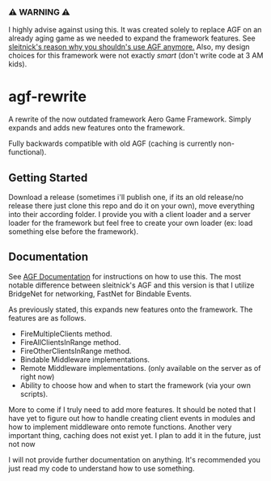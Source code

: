 ### ⚠️ WARNING ⚠️ 
I highly advise against using this. It was created solely to replace AGF on an already aging game as we needed to expand the framework features. See [sleitnick's reason why you shouldn's use AGF anymore.](https://github.com/Sleitnick/AeroGameFramework/blob/master/README.md) Also, my design choices for this framework were not exactly *smart* (don't write code at 3 AM kids).

# agf-rewrite
A rewrite of the now outdated framework Aero Game Framework. Simply expands and adds new features onto the framework.

Fully backwards compatible with old AGF (caching is currently non-functional).

## Getting Started
Download a release (sometimes i'll publish one, if its an old release/no release there just clone this repo and do it on your own), move everything into their according folder. I provide you with a client loader and a server loader for the framework but feel free to create your own loader (ex: load something else before the framework).

## Documentation
See [AGF Documentation](https://sleitnick.github.io/AeroGameFramework/) for instructions on how to use this. The most notable difference between sleitnick's AGF and this version is that I utilize BridgeNet for networking, FastNet for Bindable Events.

As previously stated, this expands new features onto the framework. The features are as follows.

- FireMultipleClients method.
- FireAllClientsInRange method.
- FireOtherClientsInRange method.
- Bindable Middleware implementations.
- Remote Middleware implementations. (only available on the server as of right now)
- Ability to choose how and when to start the framework (via your own scripts).

More to come if I truly need to add more features. It should be noted that I have yet to figure out how to handle creating client events in modules and how to implement middleware onto remote functions. Another very important thing, caching does not exist yet. I plan to add it in the future, just not now


I will not provide further documentation on anything. It's recommended you just read my code to understand how to use something.
